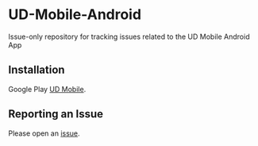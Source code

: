 # UD-Mobile-Android
Issue-only repository for tracking issues related to the UD Mobile Android App


## Installation

Google Play [UD Mobile](https://play.google.com/store/apps/details?id=com.universaldevices.udmobile).


## Reporting an Issue
Please open an [issue](https://github.com/universaldevices/UD-Mobile-Android-issue-tracking/issues).
